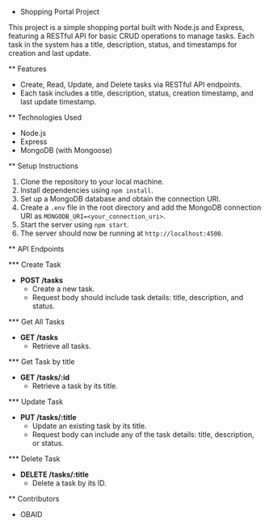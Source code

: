 * Shopping Portal Project

This project is a simple shopping portal built with Node.js and Express, featuring a RESTful API for basic CRUD operations to manage tasks. Each task in the system has a title, description, status, and timestamps for creation and last update.

** Features

- Create, Read, Update, and Delete tasks via RESTful API endpoints.
- Each task includes a title, description, status, creation timestamp, and last update timestamp.

** Technologies Used

- Node.js
- Express
- MongoDB (with Mongoose)

** Setup Instructions

1. Clone the repository to your local machine.
2. Install dependencies using `npm install`.
3. Set up a MongoDB database and obtain the connection URI.
4. Create a `.env` file in the root directory and add the MongoDB connection URI as `MONGODB_URI=<your_connection_uri>`.
5. Start the server using `npm start`.
6. The server should now be running at `http://localhost:4500`.

** API Endpoints

*** Create Task
- **POST /tasks**
  - Create a new task.
  - Request body should include task details: title, description, and status.

*** Get All Tasks
- **GET /tasks**
  - Retrieve all tasks.

*** Get Task by title
- **GET /tasks/:id**
  - Retrieve a task by its title.

*** Update Task
- **PUT /tasks/:title**
  - Update an existing task by its title.
  - Request body can include any of the task details: title, description, or status.

*** Delete Task
- **DELETE /tasks/:title**
  - Delete a task by its ID.

** Contributors

- OBAID

